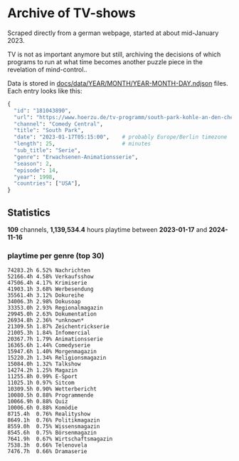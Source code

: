 # Archive of TV-shows

Scraped directly from a german webpage, started at about mid-January 2023.

TV is not as important anymore but still, archiving the decisions of which programs to run at what time
becomes another puzzle piece in the revelation of mind-control.. 

Data is stored in [docs/data/YEAR/MONTH/YEAR-MONTH-DAY.ndjson](docs/data/) files. 
Each entry looks like this:

```python
{
  "id": "181043890", 
  "url": "https://www.hoerzu.de/tv-programm/south-park-kohle-an-den-chefkoch/bid_181043890/", 
  "channel": "Comedy Central", 
  "title": "South Park", 
  "date": "2023-01-17T05:15:00",    # probably Europe/Berlin timezone 
  "length": 25,                     # minutes 
  "sub_title": "Serie", 
  "genre": "Erwachsenen-Animationsserie", 
  "season": 2, 
  "episode": 14, 
  "year": 1998, 
  "countries": ["USA"],
}
```

## Statistics

**109** channels, **1,139,534.4** hours playtime between **2023-01-17** and **2024-11-16**


### playtime per genre (top 30)

    74283.2h 6.52% Nachrichten
    52166.4h 4.58% Verkaufsshow
    47506.4h 4.17% Krimiserie
    41903.1h 3.68% Werbesendung
    35561.4h 3.12% Dokureihe
    34006.3h 2.98% Dokusoap
    33353.0h 2.93% Regionalmagazin
    29945.0h 2.63% Dokumentation
    26934.8h 2.36% *unknown*
    21309.5h 1.87% Zeichentrickserie
    21005.3h 1.84% Infomercial
    20367.7h 1.79% Animationsserie
    16365.6h 1.44% Comedyserie
    15947.6h 1.40% Morgenmagazin
    15220.2h 1.34% Religionsmagazin
    15084.0h 1.32% Talkshow
    14274.2h 1.25% Magazin
    11255.8h 0.99% E-Sport
    11025.1h 0.97% Sitcom
    10309.5h 0.90% Wetterbericht
    10080.5h 0.88% Programmende
    10066.9h 0.88% Quiz
    10006.6h 0.88% Komödie
    8715.4h  0.76% Realityshow
    8649.1h  0.76% Politikmagazin
    8559.0h  0.75% Wissensmagazin
    8545.6h  0.75% Börsenmagazin
    7641.9h  0.67% Wirtschaftsmagazin
    7538.3h  0.66% Telenovela
    7476.7h  0.66% Dramaserie
